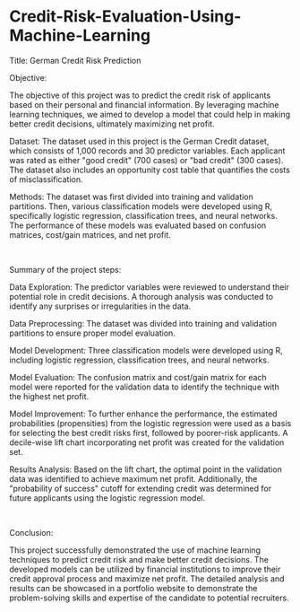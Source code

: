 # Credit-Risk-Evaluation-Using-Machine-Learning

Title: German Credit Risk Prediction

Objective:

The objective of this project was to predict the credit risk of applicants based on their personal and financial information. By leveraging machine learning techniques, we aimed to develop a model that could help in making better credit decisions, ultimately maximizing net profit.

Dataset: The dataset used in this project is the German Credit dataset, which consists of 1,000 records and 30 predictor variables. Each applicant was rated as either "good credit" (700 cases) or "bad credit" (300 cases). The dataset also includes an opportunity cost table that quantifies the costs of misclassification.

Methods: The dataset was first divided into training and validation partitions. Then, various classification models were developed using R, specifically logistic regression, classification trees, and neural networks. The performance of these models was evaluated based on confusion matrices, cost/gain matrices, and net profit.

​

Summary of the project steps:

Data Exploration: The predictor variables were reviewed to understand their potential role in credit decisions. A thorough analysis was conducted to identify any surprises or irregularities in the data.

Data Preprocessing: The dataset was divided into training and validation partitions to ensure proper model evaluation.

Model Development: Three classification models were developed using R, including logistic regression, classification trees, and neural networks.

Model Evaluation: The confusion matrix and cost/gain matrix for each model were reported for the validation data to identify the technique with the highest net profit.

Model Improvement: To further enhance the performance, the estimated probabilities (propensities) from the logistic regression were used as a basis for selecting the best credit risks first, followed by poorer-risk applicants. A decile-wise lift chart incorporating net profit was created for the validation set.

Results Analysis: Based on the lift chart, the optimal point in the validation data was identified to achieve maximum net profit. Additionally, the "probability of success" cutoff for extending credit was determined for future applicants using the logistic regression model.

​​

Conclusion:

This project successfully demonstrated the use of machine learning techniques to predict credit risk and make better credit decisions. The developed models can be utilized by financial institutions to improve their credit approval process and maximize net profit. The detailed analysis and results can be showcased in a portfolio website to demonstrate the problem-solving skills and expertise of the candidate to potential recruiters.
